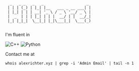 ```text
  _   _ _   _   _                   _ 
 | | | (_) | |_| |__   ___ _ __ ___| |
 | |_| | | | __| '_ \ / _ \ '__/ _ \ |
 |  _  | | | |_| | | |  __/ | |  __/_|
 |_| |_|_|  \__|_| |_|\___|_|  \___(_)
                                      
```

I'm fluent in 

![C++](https://img.shields.io/badge/c++-%2300599C.svg?style=for-the-badge&logo=c%2B%2B&logoColor=white) ![Python](https://img.shields.io/badge/python-3670A0?style=for-the-badge&logo=python&logoColor=ffdd54)

Contact me at

```shell
whois alexrichter.xyz | grep -i 'Admin Email' | tail -n 1
```
